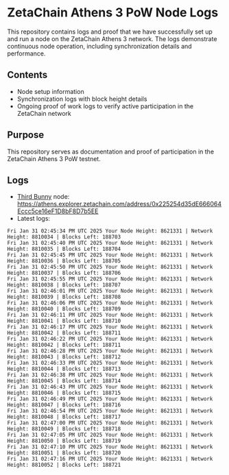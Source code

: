 # ZetaChain Athens 3 PoW Node Logs
This repository contains logs and proof that we have successfully set up and run a node on the ZetaChain Athens 3 network. The logs demonstrate continuous node operation, including synchronization details and performance.

## Contents
- Node setup information
- Synchronization logs with block height details
- Ongoing proof of work logs to verify active participation in the ZetaChain network

## Purpose
This repository serves as documentation and proof of participation in the ZetaChain Athens 3 PoW testnet.

## Logs

- [Third Bunny](https://thirdbunny.xyz/) node: https://athens.explorer.zetachain.com/address/0x225254d35dE666064Eccc5ce16eF1D8bF8D7b5EE
- Latest logs:
```
Fri Jan 31 02:45:34 PM UTC 2025 Your Node Height: 8621331 | Network Height: 8810034 | Blocks Left: 188703
Fri Jan 31 02:45:40 PM UTC 2025 Your Node Height: 8621331 | Network Height: 8810035 | Blocks Left: 188704
Fri Jan 31 02:45:45 PM UTC 2025 Your Node Height: 8621331 | Network Height: 8810036 | Blocks Left: 188705
Fri Jan 31 02:45:50 PM UTC 2025 Your Node Height: 8621331 | Network Height: 8810037 | Blocks Left: 188706
Fri Jan 31 02:45:55 PM UTC 2025 Your Node Height: 8621331 | Network Height: 8810038 | Blocks Left: 188707
Fri Jan 31 02:46:01 PM UTC 2025 Your Node Height: 8621331 | Network Height: 8810039 | Blocks Left: 188708
Fri Jan 31 02:46:06 PM UTC 2025 Your Node Height: 8621331 | Network Height: 8810040 | Blocks Left: 188709
Fri Jan 31 02:46:11 PM UTC 2025 Your Node Height: 8621331 | Network Height: 8810041 | Blocks Left: 188710
Fri Jan 31 02:46:17 PM UTC 2025 Your Node Height: 8621331 | Network Height: 8810042 | Blocks Left: 188711
Fri Jan 31 02:46:22 PM UTC 2025 Your Node Height: 8621331 | Network Height: 8810042 | Blocks Left: 188711
Fri Jan 31 02:46:28 PM UTC 2025 Your Node Height: 8621331 | Network Height: 8810043 | Blocks Left: 188712
Fri Jan 31 02:46:33 PM UTC 2025 Your Node Height: 8621331 | Network Height: 8810044 | Blocks Left: 188713
Fri Jan 31 02:46:38 PM UTC 2025 Your Node Height: 8621331 | Network Height: 8810045 | Blocks Left: 188714
Fri Jan 31 02:46:43 PM UTC 2025 Your Node Height: 8621331 | Network Height: 8810046 | Blocks Left: 188715
Fri Jan 31 02:46:49 PM UTC 2025 Your Node Height: 8621331 | Network Height: 8810047 | Blocks Left: 188716
Fri Jan 31 02:46:54 PM UTC 2025 Your Node Height: 8621331 | Network Height: 8810048 | Blocks Left: 188717
Fri Jan 31 02:47:00 PM UTC 2025 Your Node Height: 8621331 | Network Height: 8810049 | Blocks Left: 188718
Fri Jan 31 02:47:05 PM UTC 2025 Your Node Height: 8621331 | Network Height: 8810050 | Blocks Left: 188719
Fri Jan 31 02:47:10 PM UTC 2025 Your Node Height: 8621331 | Network Height: 8810051 | Blocks Left: 188720
Fri Jan 31 02:47:16 PM UTC 2025 Your Node Height: 8621331 | Network Height: 8810052 | Blocks Left: 188721
```
